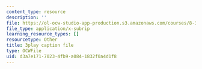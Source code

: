 ```yaml
---
content_type: resource
description: ''
file: https://ol-ocw-studio-app-production.s3.amazonaws.com/courses/8-333-statistical-mechanics-i-statistical-mechanics-of-particles-fall-2013/d3a7e17170234fb9a0841832f0a4d1f8_b1P0hurY6UE.srt
file_type: application/x-subrip
learning_resource_types: []
resourcetype: Other
title: 3play caption file
type: OCWFile
uid: d3a7e171-7023-4fb9-a084-1832f0a4d1f8
---
```

